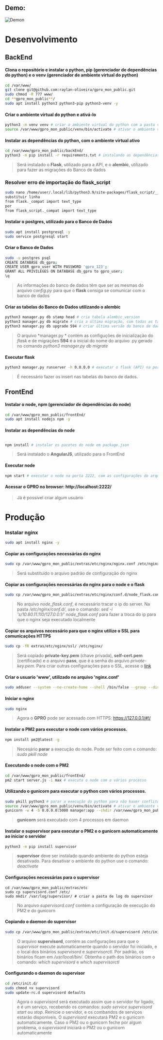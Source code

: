 ## Demo:
![Demon](https://raw.githubusercontent.com/raylan-oliveira/demos/main/demos/gpro_mon.gif)

# Desenvolvimento
## BackEnd
#### Clona o repositório e instalar o python, pip (gerenciador de dependências do python) e o venv (gerenciador de ambiente virtual do python)

```sh
cd /var/www/
git clone git@github.com:raylan-oliveira/gpro_mon_public.git
sudo chmod -R 777 www/
cd **gpro_mon_public**/
sudo apt install python3 python3-pip python3-venv -y
```

#### Criar o ambiente virtual do python e ativá-lo
```sh
python3 -m venv venv # criar o ambiente virtual do python com a pasta venv
source /var/www/gpro_mon_public/venv/bin/activate # ativar o ambiente virtual do python
```

#### Instalar as dependências do python, com o ambiente virtual ativo
```sh
cd /var/www/gpro_mon_public/backEnd/
python3 -m pip install -r requirements.txt # instalando as dependências do python em requirements.txt
```
> Será instalado o **Flask**, utilizado para a API, e o **alembic**, utilizado para fazer as migrações do Banco de dados

### Resolver erro de importação do flask_script
````sh
sudo nano /home/user/.local/lib/python3.9/site-packages/flask_script/__init__.py
substituir linha
from flask._compat import text_type
por
from flask_script._compat import text_type
````
#### Instalar o postgres, utilizado para o Banco de Dados
```sh
sudo apt install postgresql -y
sudo service postgresql start
```
#### Criar o Banco de Dados
```sh
sudo -u postgres psql
CREATE DATABASE db_gpro;
CREATE USER gpro_user WITH PASSWORD 'gpro_123';
GRANT ALL PRIVILEGES ON DATABASE db_gpro to gpro_user;
\q
```
> As informações do banco de dados têm que ser as mesmas do arquivo *config.py* para que o **flask** consiga se comunicar com o banco de dados

#### Criar as tabelas do Banco de Dados utilizando o alembic
```sh
python3 manager.py db stamp head # cria tabela alembic_version
python3 manager.py db migrate # cria a última migração, com todas as tabelas. vai criar um arquivo .py, que será utilizado para fazer o upgrade
python3 manager.py db upgrade 594 # criar última versão do banco de dados, utilizando o nome do arquivo .py ou somente as iniciais do nome do arquivo .py. 
```
> O arquivo *manager.py * contém as configuções de inicialização do *flask* e de migrações
> **594** é a inicial do nome do arquivo .py gerado no comando *python3 manager.py db migrate*

#### Executar flask
```sh
python3 manager.py runserver -h 0.0.0.0 # executar o flask (API) na porta 5000, com as configurações do arquivo config.py
```
> É necessário fazer os insert nas tabelas do banco de dados.

## FrontEnd
#### Instalar o node, npm (gerenciador de dependências do node)
```sh
cd /var/www/gpro_mon_public/frontEnd/
sudo apt install nodejs npm -y
```

#### Instalar as dependências do node
```sh

npm install # instalar os pacotes do node em package.json
````
> Será instalado o **AngularJS**, utilizado para o FrontEnd


#### Executar node
```sh
npm start # executar o node na porta 2222, com as configurações do arquivo server.js
```

#### Acessar o **GPRO** no browser: http://localhost:2222/

> Já é possível criar algum usuário

# Produção
### Instalar nginx
```sh
sudo apt install nginx -y
```
#### Copiar as configurações necessárias do nginx
```sh
sudo cp /var/www/gpro_mon_public/extras/etc/nginx/nginx.conf /etc/nginx/
```
> Será substituido o arquivo padrão de configuração do nginx

#### Copiar as configurações necessárias do nginx para o node e o flask
```sh
sudo cp /var/www/gpro_mon_public/extras/etc/nginx/conf.d/node_flask.conf /etc/nginx/conf.d/
```
> No arquivo *node_flask.conf*, é necessário tracar o ip do server. Na pasta */etc/nginx/conf.d/*, use o comando: *sed -i 's/10.80.11.110/127.0.0.1/' node_flask.conf* para fazer a troca do ip para que o nginx seja executado localmente

#### Copiar os arquivos necessário para que o nginx utilize o SSL para comunicações HTTPS
```sh
sudo cp -fR extras/etc/nginx/ssl/ /etc/nginx/
```
> Será copiado **private-key.pem** (chave privada), **self-cert.pem** (certificado) e o arquivo **pass**, que é a senha do arquivo *private-key.pem*. Para criar outras configurações para o SSL, acesse o [link](https://docs.nginx.com/nginx/deployment-guides/load-balance-third-party/node-js/#configuring-an-ssltls-certificate-for-client-traffic)

#### Criar o usuario 'www', utilizado no arquivo 'nginx.conf'
```sh
sudo adduser --system --no-create-home --shell /bin/false --group --disabled-login www
```
#### Iniciar o nginx
```sh
sudo nginx
```
> Agora o **GPRO** pode ser acessado com HTTPS: https://127.0.0.1/#!/

#### Instalar o PM2 para executar o node com vários processos.
```sh
npm install pm2@latest -g
```
> Necesário **parar** a execução do node. Pode ser feito com o comando: *sudo pkill node*

#### Executando o node com o PM2
```sh
cd /var/www/gpro_mon_public/frontEnd/
pm2 start server.js -i max # executa o node com o vários processo
```

#### Utilizando o gunicorn para executar o python com vários processos.
```sh
sudo pkill python3 # parar a execução do python para não haver conflito com o gunicorn
source /var/www/gpro_mon_public/venv/bin/activate # ativar o ambiente virtual do python
gunicorn -w 4 -b 0.0.0.0:5000 manager:app --chdir /var/www/gpro_mon_public/backEnd/ --daemon
```
> **gunicorn** será executado com 4 processos em daemon

#### Instalar o supservisor para executar o PM2 e o gunicorn automaticamente ao iniciar o servidor
```sh
python3 -m pip install supervisor
```
> **supervisor** deve ser instalado quando ambiente do python esteja desativado. Para desativar o ambiente do python use o comando: *deactivate*

#### Configurações necessárias para o supervisor
```
cd /var/www/gpro_mon_public/extras/etc
sudo cp supervisord.conf /etc/
sudo mkdir /var/log/supervisor/ # criar a pasta de log do supervisor
```
> No arquivo *supervisord.conf* contém a configuração de execução do PM2 e do gunicorn

#### Copiando o daemon do supervisor
```sh
sudo cp /var/www/gpro_mon_public/extras/etc/init.d/supervisord /etc/init.d/
```
> O arquivo **supervisord**, contém as configurações para que o *supervisor* execute automaticamente quando o servidor foi iniciado, e o local dos binários *supervisord* e *supervisorctl*. Por padrão, os binários ficam em */usr/local/bin/*. Obtenha o path dos binários com o comando:  *which supervisord* e *which supervisorctl*

#### Configurando o daemon do supervisor
```sh
cd /etc/init.d/
sudo chmod +x supervisord
sudo update-rc.d supervisord defaults
```
> Agora o *supervisord* será executado assim que o servidor for ligado, e é um serviço, recebendo os comandos: *sudo service supervisord start* ou *stop*. Reinicie o servidor, e os combandos de serviços estarão disponíveis. O *supervisord* executará PM2 e o gunicorn automaticamente. Caso o PM2 ou o gunicorn feche por algum problema, o *supervisord* iniciará o PM2 ou o gunicorn automaticamente
